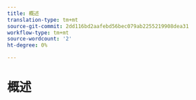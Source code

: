 ```yaml
---
title: 概述
translation-type: tm+mt
source-git-commit: 2dd116bd2aafebd56bec079ab2255219908dea31
workflow-type: tm+mt
source-wordcount: '2'
ht-degree: 0%

---
```



# 概述
